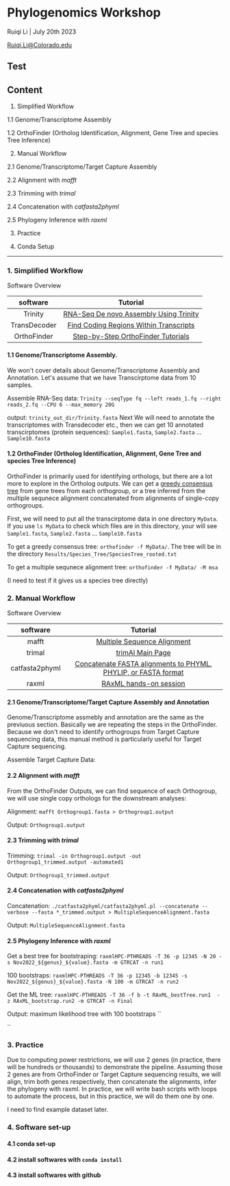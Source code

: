 
# Phylogenomics Workshop
Ruiqi Li | July 20th 2023

Ruiqi.Li@Colorado.edu

Test 
------
## Content

1. Simplified Workflow

  1.1 Genome/Transcriptome Assembly

  1.2 OrthoFinder (Ortholog Identification, Alignment, Gene Tree and species Tree Inference)

2. Manual Workflow

  2.1 Genome/Transcriptome/Target Capture Assembly

  2.2 Alignment with *mafft*

  2.3 Trimming with *trimal*

  2.4 Concatenation with *catfasta2phyml*

  2.5 Phylogeny Inference with *raxml*

3. Practice

4. Conda Setup

  ------


### 1. Simplified Workflow

Software Overview

|software| Tutorial |
| :---: | :---: |
| Trinity | [RNA-Seq De novo Assembly Using Trinity](https://github.com/trinityrnaseq/trinityrnaseq/wiki) |
| TransDecoder | [Find Coding Regions Within Transcripts](https://github.com/TransDecoder/TransDecoder/wiki) |
| OrthoFinder | [Step-by-Step OrthoFinder Tutorials](https://davidemms.github.io/menu/tutorials.html) |

#### 1.1 Genome/Transcriptome Assembly.

We won't cover details about Genome/Transcriptome Assembly and Annotation. Let's assume that we have Transcirptome data from 10 samples.

Assemble RNA-Seq data: ` Trinity --seqType fq --left reads_1.fq --right reads_2.fq --CPU 6 --max_memory 20G `

output: `trinity_out_dir/Trinity.fasta`
Next We will need to annotate the transcriptomes with Transdecoder etc., then we can get 10 annotated transcirptomes (protein sequences): `Sample1.fasta`, `Sample2.fasta` ... `Sample10.fasta`



#### 1.2 OrthoFinder (Ortholog Identification, Alignment, Gene Tree and species Tree Inference)

OrthoFinder is primarily used for identifying orthologs, but there are a lot more to explore in the Ortholog outputs. We can get a [greedy consensus tree](https://www.plants.ox.ac.uk/publication/896690/europe-pubmed-central) from gene trees from each orthogroup, or a tree inferred from the multiple sequnece alignment concatenated from alignments of single-copy orthogroups.

First, we will need to put all the transcirptome data in one directory `MyData`. If you use `ls MyData` to check which files are in this directory, your will see `Sample1.fasta`, `Sample2.fasta` ... `Sample10.fasta`

To get a greedy consensus tree: `orthofinder -f MyData/`. The tree will be in the directory `Results/Species_Tree/SpeciesTree_rooted.txt`



To get a multiple sequnece alignment tree:  `orthofinder -f MyData/ -M msa`

(I need to test if it gives us a species tree directly)




### 2. Manual Workflow

Software Overview

|software| Tutorial |
| :---: | :---: |
| mafft | [Multiple Sequence Alignment](https://github.com/mmatschiner/tutorials/blob/master/multiple_sequence_alignment/README.md) |
| trimal | [trimAl Main Page](https://vicfero.github.io/trimal/) |
| catfasta2phyml | [Concatenate FASTA alignments to PHYML, PHYLIP, or FASTA format](catfasta2phyml) |
| raxml | [RAxML hands-on session](https://cme.h-its.org/exelixis/web/software/raxml/hands_on.html) |


#### 2.1 Genome/Transcriptome/Target Capture Assembly and Annotation

Genome/Transcriptome assmebly and annotation are the same as the previuous section. Basically we are repeating the steps in the OrthoFinder. Because we don't need to identify orthogroups from Target Capture sequencing data, this manual method is particularly useful for Target Capture sequencing.

Assemble Target Capture Data:



#### 2.2 Alignment with *mafft*

From the OrthoFinder Outputs, we can find sequence of each Orthogroup, we will use single copy orthologs for the downstream analyses:

Alignment: `mafft Orthogroup1.fasta > Orthogroup1.output`

Output: `Orthogroup1.output`

#### 2.3 Trimming with *trimal*

Trimming: `trimal -in Orthogroup1.output -out Orthogroup1_trimmed.output -automated1`

Output: `Orthogroup1_trimmed.output`

#### 2.4 Concatenation with *catfasta2phyml*

Concatenation: `./catfasta2phyml/catfasta2phyml.pl --concatenate --verbose --fasta *_trimmed.output > MultipleSequenceAlignment.fasta`

Output: `MultipleSequenceAlignment.fasta`

#### 2.5 Phylogeny Inference with *raxml*

Get a best tree for bootstraping: `raxmlHPC-PTHREADS -T 36 -p 12345 -N 20 -s Nov2022_${genus}_${value}.fasta -m GTRCAT -n run1`

100 bootstraps: `raxmlHPC-PTHREADS -T 36 -p 12345 -b 12345 -s Nov2022_${genus}_${value}.fasta -N 100 -m GTRCAT -n run2`

Get the ML tree: `raxmlHPC-PTHREADS -T 36 -f b -t RAxML_bestTree.run1  -z RAxML_bootstrap.run2 -m GTRCAT -n Final`

Output: maximum likelihood tree with 100 bootstraps ``

``

### 3. Practice

Due to computing power restrictions, we will use 2 genes (in practice, there will be hundreds or thousands) to demonstrate the pipeline. Assuming those 2 genes are from OrthoFinder or Target Capture sequencing results, we will align, trim both genes respectively, then concatenate the alignments, infer the phylogeny with raxml. In practice, we will write bash scripts with loops to automate the process, but in this practice, we will do them one by one.


I need to find example dataset later.     



### 4. Software set-up

#### 4.1 conda set-up

#### 4.2 install softwares with `conda install`

#### 4.3 install softwares with github

